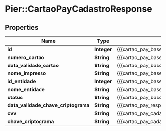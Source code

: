 # Pier::CartaoPayCadastroResponse

## Properties
Name | Type | Description | Notes
------------ | ------------- | ------------- | -------------
**id** | **Integer** | {{{cartao_pay_base_response_id_value}}} | [optional] 
**numero_cartao** | **String** | {{{cartao_pay_base_response_numero_cartao_value}}} | [optional] 
**data_validade_cartao** | **String** | {{{cartao_pay_base_response_data_validade_cartao_value}}} | [optional] 
**nome_impresso** | **String** | {{{cartao_pay_base_response_nome_impresso_value}}} | [optional] 
**id_entidade** | **Integer** | {{{cartao_pay_base_response_id_entidade_value}}} | [optional] 
**nome_entidade** | **String** | {{{cartao_pay_base_response_nome_entidade_value}}} | [optional] 
**status** | **String** | {{{cartao_pay_base_response_status_value}}} | [optional] 
**data_validade_chave_criptograma** | **String** | {{{cartao_pay_response_data_validade_chave_criptograma_value}}} | [optional] 
**cvv** | **String** | {{{cartao_pay_cadastro_response_cvv_value}}} | [optional] 
**chave_criptograma** | **String** | {{{cartao_pay_cadastro_response_chave_criptograma_value}}} | [optional] 



